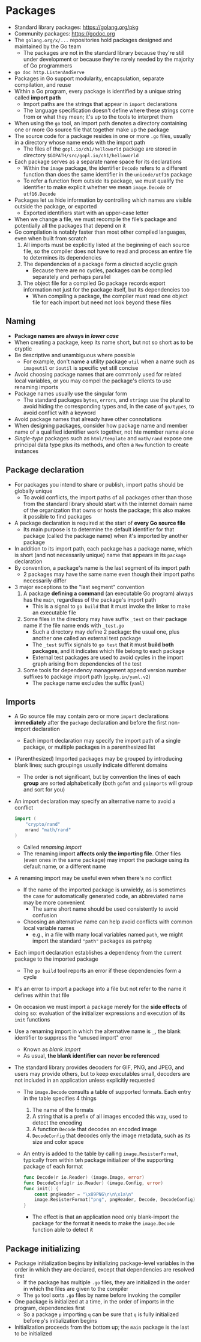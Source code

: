 # Packages
- Standard library packages: https://golang.org/pkg
- Community packages: https://godoc.org
- The `golang.org/x/...` repositories hold packages designed and maintained by the Go team
    - The packages are not in the standard library because they're still under development or because they're rarely needed by the majority of Go programmers
- `go doc http.ListenAndServe`
- Packages in Go support modularity, encapsulation, separate compilation, and reuse
- Within a Go program, every package is identified by a unique string called **import path**
    - Import paths are the strings that appear in `import` declarations
    - The language specification doesn't define where these strings come from or what they mean; it's up to the tools to interpret them
- When using the `go` tool, an import path denotes a directory containing one or more Go source file that together make up the package
- The source code for a package resides in one or more `.go` files, usually in a directory whose name ends with the import path
    - The files of the `gopl.io/ch1/helloworld` package are stored in directory `$GOPATH/src/gopl.io/ch1/helloworld`
- Each package serves as a separate name space for its declarations
    - Within the `image` package, the identifier `Decode` refers to a different function than does the same identifier in the `unicode/utf16` package
    - To refer a function from outside its package, we must qualify the identifier to make explicit whether we mean `image.Decode` or `utf16.Decode`
- Packages let us hide information by controlling which names are visible outside the package, or exported
    - Exported identifiers start with an upper-case letter
- When we change a file, we must recompile the file’s package and potentially all the packages that depend on it
- Go compilation is notably faster than most other compiled languages, even when built from scratch
    1. All imports must be explicitly listed at the beginning of each source file, so the compiler does not have to read and process an entire file to determines its dependencies
    2. The dependencies of a package form a directed acyclic graph
        - Because there are no cycles, packages can be compiled separately and perhaps parallel
    3. The object file for a compiled Go package records export information not just for the package itself, but its dependencies too
        - When compiling a package, the compiler must read one object file for each import but need not look beyond these files
## Naming
- **Package names are always in *lower case***
- When creating a package, keep its name short, but not so short as to be cryptic
- Be descriptive and unambiguous where possible
    - For example, don't name a utility package `util` when a name such as `imageutil` or `ioutil` is specific yet still concise
- Avoid choosing package names that are commonly used for related local variables, or you may compel the package's clients to use renaming imports
- Package names usually use the singular form
    - The standard packages `bytes`, `errors`, and `strings` use the plural to avoid hiding the corresponding types and, in the case of `go/types`, to avoid conflict with a keyword
- Avoid package names that already have other connotations
- When designing packages, consider how package name and member name of a qualified identifier work together, not hte member name alone
- *Single-type* packages such as `html/template` and `math/rand` expose one principal data type plus its methods, and often a `New` function to create instances
## Package declaration
- For packages you intend to share or publish, import paths should be globally unique
    - To avoid conflicts, the import paths of all packages other than those from the standard library should start with the internet domain name of the organization that owns or hosts the package; this also makes it possible to find packages
- A package declaration is required at the start of **every Go source file**
    - Its main purpose is to determine the default identifier for that package (called the package name) when it's imported by another package
- In addition to its import path, each package has a package name, which is short (and not necessarily unique) name that appears in its `package` declaration
- By convention, a package's name is the last segment of its import path
    - 2 packages may have the same name even though their import paths necessarily differ
- 3 major exceptions to the "last segment" convention
    1. A package **defining a command** (an executable Go program) always has the `main`, regardless of the package's import path
        - This is a signal to `go build` that it must invoke the linker to make an executable file
    2. Some files in the directory may have suffix `_test` on their package name if the file name ends with `_test.go`
        - Such a directory may define 2 package: the usual one, plus another one called an external test package
        - The `_test` suffix signals to `go test` that it must **build both packages**, and it indicates which file belong to each package
        - External test packages are used to avoid cycles in the import graph arising from dependencies of the test
    3. Some tools for dependency management append version number suffixes to package import path (`gopkg.in/yaml.v2`)
        - The package name excludes the suffix (`yaml`)
## Imports
- A Go source file may contain zero or more `import` declarations **immediately** after the `package` declaration and before the first non-import declaration
    - Each import declaration may specify the import path of a single package, or multiple packages in a parenthesized list
- (Parenthesized) Imported packages may be grouped by introducing blank lines; such groupings usually indicate different domains
    - The order is not significant, but by convention the lines of **each group** are sorted alphabetically (both `gofmt` and `goimports` will group and sort for you)
- An import declaration may specify an alternative name to avoid a conflict
	
    ```go
    import (
        "crypto/rand"
        mrand "math/rand"
    )
    ```

    - Called *renaming import*
    - The renaming import **affects only the importing file**. Other files (even ones in the same package) may import the package using its default name, or a different name
- A renaming import may be useful even when there's no conflict
    - If the name of the imported package is unwieldy, as is sometimes the case for automatically generated code, an abbreviated name may be more convenient
        - The same short name should be used consistently to avoid confusion
    - Choosing an alternative name can help avoid conflicts with common local variable names
        - e.g., in a file with many local variables named `path`, we might import the standard `"path"` packages as `pathpkg`
- Each import declaration establishes a dependency from the current package to the imported package
    - The `go build` tool reports an error if these dependencies form a cycle
- It's an error to import a package into a file but not refer to the name it defines within that file
- On occasion we must import a package merely for the **side effects** of doing so: evaluation of the initializer expressions and execution of its `init` functions
- Use a renaming import in which the alternative name is `_`, the blank identifier to suppress the "unused import" error
    - Known as *blank import*
    - As usual, **the blank identifier can never be referenced**
- The standard library provides decoders for GIF, PNG, and JPEG, and users may provide others, but to keep executables small, decoders are not included in an application unless explicitly requested
    - The `image.Decode` consults a table of supported formats. Each entry in the table specifies 4 things
        1. The name of the formats
        2. A string that is a prefix of all images encoded this way, used to detect the encoding
        3. A function `Decode` that decodes an encoded image
        4. `DecodeConfig` that decodes only the image metadata, such as its size and color space
    - An entry is added to the table by calling `image.ResisterFormat`, typically from within teh package initializer of the supporting package of each format
    	
        ```go
        func Decode(r io.Reader) (image.Image, error)
        func DecodeConfig(r io.Reader) (image.Config, error)
        func init() {
            const pngHeader = "\x89PNG\r\n\x1a\n"
            image.ResisterFormat("png", pngHeader, Decode, DecodeConfig)
        }
        ```
    
        - The effect is that an application need only blank-import the package for the format it needs to make the `image.Decode` function able to detect it
## Package initializing
- Package initialization begins by initializing package-level variables in the order in which they are declared, except that dependencies are resolved first
    - If the package has multiple `.go` files, they are initialized in the order in which the files are given to the compiler
    - The `go` tool sorts `.go` files by name before invoking the compiler
- One package is initialized at a time, in the order of imports in the program, dependencies first
    - So a package `p` importing `q` can be sure that `q` is fully initialized before `p`'s initialization begins
- Initialization proceeds from the bottom up; the `main` package is the last to be initialized 